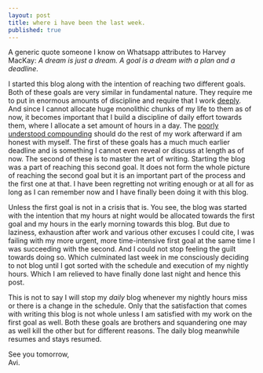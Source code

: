 ```yaml
---
layout: post
title: where i have been the last week.
published: true
---
```

A generic quote someone I know on Whatsapp attributes to Harvey MacKay: _A dream is just a dream. A goal is a dream with a plan and a deadline_.

I started this blog along with the intention of reaching two different goals. Both of these goals are very similar in fundamental nature. They require me to put in enormous amounts of discipline and require that I work [deeply](http://www.contemplify.com/2017/10/24/041-cal-newport-on-kindling-an-examined-life-through-deep-work-author-of-deep-work/ "Contemplify episode with Cal Newport"). And since I cannot allocate huge monolithic chunks of my life to them as of now, it becomes important that I build a discipline of daily effort towards them, where I allocate a set amount of hours in a day. The [poorly understood compounding](http://www.collaborativefund.com/blog/the-psychology-of-money/ "The Psychology of Money") should do the rest of my work afterward if am honest with myself. The first of these goals has a much much earlier deadline and is something I cannot even reveal or discuss at length as of now. The second of these is to master the art of writing. Starting the blog was a part of reaching this second goal. It does not form the whole picture of reaching the second goal but it is an important part of the process and the first one at that. I have been regretting not writing enough or at all for as long as I can remember now and I have finally been doing it with this blog. 

Unless the first goal is not in a crisis that is. You see, the blog was started with the intention that my hours at night would be allocated towards the first goal and my hours in the early morning towards this blog. But due to laziness, exhaustion after work and various other excuses I could cite, I was failing with my more urgent, more time-intensive first goal at the same time I was succeeding with the second. And I could not stop feeling the guilt towards doing so. Which culminated last week in me consciously deciding to not blog until I got sorted with the schedule and execution of my nightly hours. Which I am relieved to have finally done last night and hence this post.

This is not to say I will stop my _daily_ blog whenever my nightly hours miss or there is a change in the schedule. Only that the satisfaction that comes with writing this blog is not whole unless I am satisfied with my work on the first goal as well. Both these goals are brothers and squandering one may as well kill the other but for different reasons. The daily blog meanwhile resumes and stays resumed. 

See you tomorrow,  
Avi.
